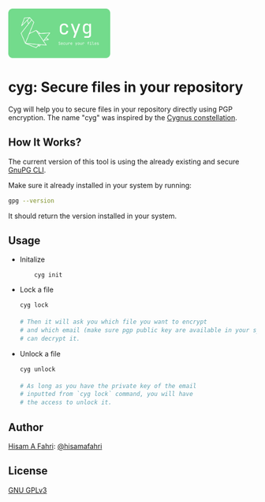 <br/>
<a href="https://github.com/hisamafahri/cyg" target="blank_">
    <img height="100" alt="cyg" src="https://raw.githubusercontent.com/hisamafahri/cyg/main/docs/assets/cyg-title.svg" />
</a>
<br/>


# cyg: Secure files in your repository

Cyg will help you to secure files in your repository directly using PGP encryption. The name "cyg" was inspired by the [Cygnus constellation](https://en.wikipedia.org/wiki/Cygnus_(constellation)).

## How It Works?

The current version of this tool is using the already existing and secure [GnuPG CLI](https://gnupg.org/).

Make sure it already installed in your system by running:

```bash
gpg --version
```

It should return the version installed in your system.

## Usage

- Initalize

    ```
        cyg init
    ```

- Lock a file

    ```bash
    cyg lock

    # Then it will ask you which file you want to encrypt
    # and which email (make sure pgp public key are available in your system)
    # can decrypt it.
    ```

- Unlock a file

    ```bash
    cyg unlock

    # As long as you have the private key of the email
    # inputted from `cyg lock` command, you will have
    # the access to unlock it.
    ```

## Author

[Hisam A Fahri](https://hisamafahri.com): [@hisamafahri](https://github.com/hisamafahri)

## License

[GNU GPLv3](LICENSE)